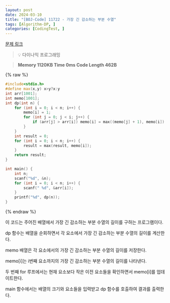 ```yaml
---
layout: post
date: 2024-03-10
title: "[BOJ-Code] 11722 - 가장 긴 감소하는 부분 수열"
tags: [Algorithm-DP, ]
categories: [CodingTest, ]
---
```


[문제 링크](https://www.acmicpc.net/problem/11722)


> 💡 다이나믹 프로그래밍


> **Memory   1120KB                                   Time   0ms                                Code Length   462B**



{% raw %}
```c++
#include<stdio.h>
#define max(x,y) x>y?x:y
int arr[1001];
int memo[1001];
int dp(int n) {
	for (int i = 0; i < n; i++) {
		memo[i] = 1;
		for (int j = 0; j < i; j++) {
			if (arr[j] > arr[i]) memo[i] = max((memo[j] + 1), memo[i]);
		}
	}
	int result = 0;
	for (int i = 0; i < n; i++) {
		result = max(result, memo[i]);
	}
	return result;
}

int main() {
	int n;
	scanf("%d", &n);
	for (int i = 0; i < n; i++) {
		scanf(" %d", &arr[i]);
	}
	printf("%d", dp(n));
}
```
{% endraw %}



이 코드는 주어진 배열에서 가장 긴 감소하는 부분 수열의 길이를 구하는 프로그램이다.

dp 함수는 배열을 순회하면서 각 요소에서 가장 긴 감소하는 부분 수열의 길이를 계산한다.

memo 배열은 각 요소에서의 가장 긴 감소하는 부분 수열의 길이를 저장한다.

memo[i]는 i번째 요소까지의 가장 긴 감소하는 부분 수열의 길이를 나타낸다.

두 번째 for 루프에서는 현재 요소보다 작은 이전 요소들을 확인하면서 memo[i]를 업데이트한다.

main 함수에서는 배열의 크기와 요소들을 입력받고 dp 함수를 호출하여 결과를 출력한다.

